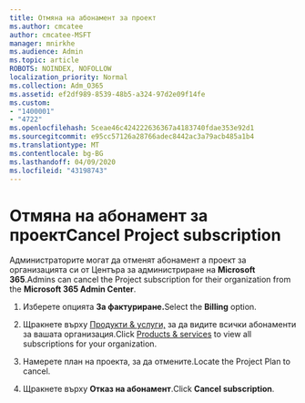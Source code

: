 ```yaml
---
title: Отмяна на абонамент за проект
ms.author: cmcatee
author: cmcatee-MSFT
manager: mnirkhe
ms.audience: Admin
ms.topic: article
ROBOTS: NOINDEX, NOFOLLOW
localization_priority: Normal
ms.collection: Adm_O365
ms.assetid: ef2df989-8539-48b5-a324-97d2e09f14fe
ms.custom:
- "1400001"
- "4722"
ms.openlocfilehash: 5ceae46c424222636367a4183740fdae353e92d1
ms.sourcegitcommit: e95cc57126a28766adec8442ac3a79acb485a1b4
ms.translationtype: MT
ms.contentlocale: bg-BG
ms.lasthandoff: 04/09/2020
ms.locfileid: "43198743"
---
```

# <a name="cancel-project-subscription"></a><span data-ttu-id="0e773-102">Отмяна на абонамент за проект</span><span class="sxs-lookup"><span data-stu-id="0e773-102">Cancel Project subscription</span></span>

<span data-ttu-id="0e773-103">Администраторите могат да отменят абонамент а проект за организацията си от Центъра за администриране на **Microsoft 365**.</span><span class="sxs-lookup"><span data-stu-id="0e773-103">Admins can cancel the Project subscription for their organization from the **Microsoft 365 Admin Center**.</span></span> 

1. <span data-ttu-id="0e773-104">Изберете опцията **За фактуриране.**</span><span class="sxs-lookup"><span data-stu-id="0e773-104">Select the **Billing** option.</span></span>

2. <span data-ttu-id="0e773-105">Щракнете върху [Продукти & услуги,](https://admin.microsoft.com/AdminPortal/Home?adminportal=1&msCV=%2BbOQtMNsz0ei8f5z.0.36#/subscriptions) за да видите всички абонаменти за вашата организация.</span><span class="sxs-lookup"><span data-stu-id="0e773-105">Click [Products & services](https://admin.microsoft.com/AdminPortal/Home?adminportal=1&msCV=%2BbOQtMNsz0ei8f5z.0.36#/subscriptions) to view all subscriptions for your organization.</span></span>

3. <span data-ttu-id="0e773-106">Намерете план на проекта, за да отмените.</span><span class="sxs-lookup"><span data-stu-id="0e773-106">Locate the Project Plan to cancel.</span></span>

4. <span data-ttu-id="0e773-107">Щракнете върху **Отказ на абонамент**.</span><span class="sxs-lookup"><span data-stu-id="0e773-107">Click **Cancel subscription**.</span></span>
